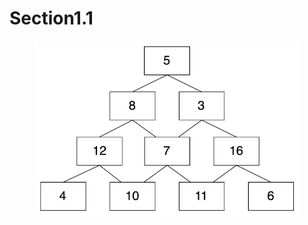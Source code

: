# Section1.1

<figure><img src="../../.gitbook/assets/图片 1.png" alt=""><figcaption></figcaption></figure>

